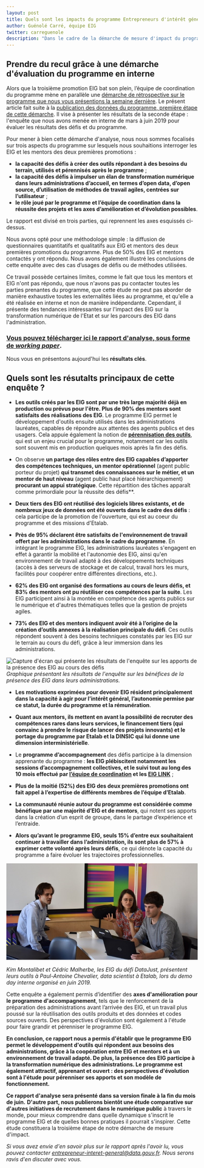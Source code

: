 ```yaml
---
layout: post
title: Quels sont les impacts du programme Entrepreneurs d'intérêt général ? Présentation du rapport d'analyse des promotions 1 & 2
author: Guénolé Carré, équipe EIG
twitter: carreguenole
description: "Dans le cadre de la démarche de mesure d'impact du programme, nous vous présentons les résultats de l'enquête menée auprès des entrepreneurs d'intérêt général (EIG) et des mentors des deux premières promotions."
---
```

## Prendre du recul grâce à une démarche d'évaluation du programme en interne

Alors que la troisième promotion EIG bat son plein, l’équipe de coordination du programme mène en parallèle une [démarche de rétrospective sur le programme que nous vous présentions la semaine dernière](https://entrepreneur-interet-general.etalab.gouv.fr/blog/2019/06/12/demarche-mesure-impact-eig.html). Le présent article fait suite à la [publication des données du programme, première étape de cette démarche](https://entrepreneur-interet-general.etalab.gouv.fr/blog/2019/06/12/demarche-mesure-impact-eig.html). Il vise à présenter les résultats de la seconde étape : l'enquête que nous avons menée en interne de mars à juin 2019 pour évaluer les résultats des défis et du programme.

Pour mener à bien cette démarche d'analyse, nous nous sommes focalisés sur trois aspects du programme sur lesquels nous souhaitions interroger les EIG et les mentors des deux premières promotions : 
- **la capacité des défis à créer des outils répondant à des besoins du terrain, utilisés et pérennisés après le programme** ;
- **la capacité des défis à impulser un élan de transformation numérique dans leurs administrations d’accueil, en termes d’open data, d’open source, d’utilisation de méthodes de travail agiles, centrées sur l’utilisateur** ;
- **le rôle joué par le programme et l’équipe de coordination dans la réussite des projets et les axes d’amélioration et d’évolution possibles**.

Le rapport est divisé en trois parties, qui reprennent les axes esquissés ci-dessus.

Nous avons opté pour une méthodologe simple : la diffusion de questionnaires quantitatifs et qualitatifs aux EIG et mentors des deux premières promotions du programme. Plus de 50% des EIG et mentors contactés y ont répondu. Nous avons également illustré les conclusions de cette enquête avec des cas d’usages de défis ou de méthodes utilisées.

Ce travail possède certaines limites, comme le fait que tous les mentors et EIG n'ont pas répondu, que nous n'avons pas pu contacter toutes les parties prenantes du programme, que cette étude ne peut pas aborder de manière exhaustive toutes les externalités liées au programme, et qu'elle a été réalisée en interne et non de manière indépendante. Cependant, il présente des tendances intéressantes sur l'impact des EIG sur la transformation numérique de l'Etat et sur les parcours des EIG dans l'administration.

### **[Vous pouvez télécharger ici le rapport d'analyse, sous forme de *working paper*](https://entrepreneur-interet-general.etalab.gouv.fr/docs/ProgrammeEIG-Rapport_devaluation-WorkingPaper.pdf)**.

Nous vous en présentons aujourd'hui les **résultats clés**.

## Quels sont les résutalts principaux de cette enquête ? 
 
* **Les outils créés par les EIG sont par une très large majorité déjà en production ou prévus pour l'être. Plus de 90% des mentors sont satisfaits des réalisations des EIG**. Le programme EIG permet le développement d'outils ensuite utilisés dans les administrations lauréates, capables de répondre aux attentes des agents publics et des usagers. Cela appuie également la notion de [**pérennisation des outils**](https://entrepreneur-interet-general.etalab.gouv.fr/blog/2019/05/20/session-perennisation-defis-eig-3.html), qui est un enjeu crucial pour le programme, notamment car les outils sont souvent mis en production quelques mois après la fin des défis.

* On observe **un partage des rôles entre des EIG capables d’apporter des compétences techniques, un mentor opérationnel** (agent public porteur du projet) **qui transmet des connaissances sur le métier, et un mentor de haut niveau** (agent public haut placé hiérarchiquement) **procurant un appui stratégique**. Cette répartition des tâches apparaît comme primordiale pour la réussite des défis**. 

* **Deux tiers des EIG ont réutilisé des logiciels libres existants, et de nombreux jeux de données ont été ouverts dans le cadre des défis** : cela participe de la promotion de l'ouverture, qui est au coeur du programme et des missions d'Etalab. 

* **Près de 95% déclarent être satisfaits de l'environnement de travail offert par les administrations dans le cadre du programme**. En intégrant le programme EIG, les administrations lauréates s'engagent en effet à garantir la mobilité et l'autonomie des EIG, ainsi qu'en environnement de travail adapté à des développements techniques (accès à des serveurs de stockage et de calcul, travail hors les murs, facilités pour coopérer entre différentes directions, etc.). 

* **62% des EIG ont organisé des formations au cours de leurs défis, et 83% des mentors ont pu réutiliser ces compétences par la suite**. Les EIG participent ainsi à la montée en compétence des agents publics sur le numérique et d'autres thématiques telles que la gestion de projets agiles.

* **73% des EIG et des mentors indiquent avoir été à l’origine de la création d’outils annexes à la réalisation principale du défi**. Ces outils répondent souvent à des besoins techniques constatés par les EIG sur le terrain au cours du défi, grâce à leur immersion dans les administrations.

![Capture d'écran qui présente les résultats de l'enquête sur les apports de la présence des EIG au cours des défis](https://entrepreneur-interet-general.etalab.gouv.fr/img/blog/illustration-graphe-rapport-evaluation.png)_Graphique présentant les résultats de l'enquête sur les bénéfices de la présence des EIG dans leurs administrations._

* **Les motivations exprimées pour devenir EIG résident principalement dans la capacité à agir pour l’intérêt général, l’autonomie permise par ce statut, la durée du programme et la rémunération**.

* **Quant aux mentors, ils mettent en avant la possibilité de recruter des compétences rares dans leurs services, le financement tiers (qui convainc à prendre le risque de lancer des projets innovants) et le portage du programme par Etalab et la DINSIC qui lui donne une dimension interministérielle**. 

* Le **programme d’accompagnement** des défis participe à la dimension apprenante du programme : **les EIG plébiscitent notamment les sessions d’accompagnement collectives, et le suivi tout au long des 10 mois effectué par [l’équipe de coordination](https://entrepreneur-interet-general.etalab.gouv.fr/accompagnement.html) et les [EIG LINK](https://entrepreneur-interet-general.etalab.gouv.fr/defis/2019/eiglink.html)** ; 

* **Plus de la moitié (52%) des EIG des deux premières promotions ont fait appel à l’expertise de différents membres de l’équipe d’Etalab**.

* **La communauté réunie autour du programme est considérée comme bénéfique par une majorité d’EIG et de mentors**, qui notent ses apports dans la création d’un esprit de groupe, dans le partage d’expérience et l’entraide.

* **Alors qu’avant le programme EIG, seuls 15% d’entre eux souhaitaient continuer à travailler dans l’administration, ils sont plus de 57% à exprimer cette volonté après leurs défis**, ce qui dénote la capacité du programme a faire évoluer les trajectoires professionnelles.

![Deux hommes et une femme sont assis autour d'une table avec deux ordinateurs. Ils discutent et échangent.](/img/blog/datajust-pac.jpg)

_Kim Montalibet et Cédric Malherbe, les EIG du défi DataJust, présentent leurs outils à Paul-Antoine Chevalier, data scientist à Etalab, lors du demo day interne organisé en juin 2019._

Cette enquête a également permis d’identifier des **axes d'amélioration pour le programme d'accompagnement**, tels que le renforcement de la préparation des administrations avant l’arrivée des EIG, et un travail plus poussé sur la réutilisation des outils produits et des données et codes sources ouverts. Des perspectives d'évolution sont également à l'étude pour faire grandir et pérenniser le programme EIG. 

**En conclusion, ce rapport nous a permis d'établir que le programme EIG permet le développement d'outils qui répondent aux besoins des administrations, grâce à la coopération entre EIG et mentors et à un environnement de travail adapté. De plus, la présence des EIG participe à la transformation numérique des administrations. Le programme est également attractif, apprenant et ouvert : des perspectives d'évolution sont à l'étude pour pérenniser ses apports et son modèle de fonctionnement.**

**Ce rapport d'analyse sera présenté dans sa version finale à la fin du mois de juin.** **D'autre part, nous publierons bientôt une étude comparative sur d'autres initiatives de recrutement dans le numérique public** à travers le monde, pour mieux comprendre dans quelle dynamique s'inscrit le programme EIG et de quelles bonnes pratiques il pourrait s'inspirer. Cette étude constituera la troisième étape de notre démarche de mesure d'impact.

_Si vous avez envie d'en savoir plus sur le rapport après l'avoir lu, vous pouvez contacter entrepreneur-interet-general@data.gouv.fr. Nous serons ravis d'en discuter avec vous._
